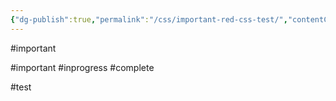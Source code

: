 ```yaml
---
{"dg-publish":true,"permalink":"/css/important-red-css-test/","contentClasses":""}
---
```




#important 

#important 
#inprogress
#complete

#test


